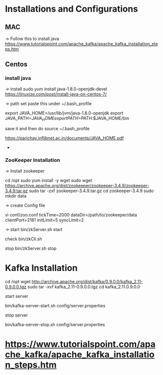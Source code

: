 # Installations and Configurations

## MAC  
-> Follow this to install java  
https://www.tutorialspoint.com/apache_kafka/apache_kafka_installation_steps.htm

## Centos

### install java 

-> install
sudo yum install java-1.8.0-openjdk-devel
https://linuxize.com/post/install-java-on-centos-7/

-> path set
paste this under ~/.bash_profile

export JAVA_HOME=/usr/lib/jvm/java-1.8.0-openjdk
export JAVA_PATH=$JAVA_HOME
export PATH=$PATH:$JAVA_HOME/bin


save it and then do source ~/.bash_profile

https://parichay.inflibnet.ac.in/documents/JAVA_HOME.pdf

-

### ZooKeeper Installation

-> Install zookeeper


cd /opt
sudo yum install -y wget
sudo wget https://archive.apache.org/dist/zookeeper/zookeeper-3.4.9/zookeeper-3.4.9.tar.gz
sudo tar -zxf zookeeper-3.4.9.tar.gz
cd zookeeper-3.4.9
sudo mkdir data

-> create Config file  

vi conf/zoo.conf
tickTime=2000
dataDir=/path/to/zookeeper/data
clientPort=2181
initLimit=5
syncLimit=2

-> start
bin/zkServer.sh start

check 
bin/zkCli.sh

stop 
bin/zkServer.sh stop

# Kafka Installation

cd /opt
wget http://archive.apache.org/dist/kafka/0.9.0.0/kafka_2.11-0.9.0.0.tgz
sudo tar -xvf kafka_2.11-0.9.0.0.tgz
cd kafka_2.11.0.9.0.0

start server

bin/kafka-server-start.sh config/server.properties

stop server

bin/kafka-server-stop.sh config/server.properties


https://www.tutorialspoint.com/apache_kafka/apache_kafka_installation_steps.htm
=============
